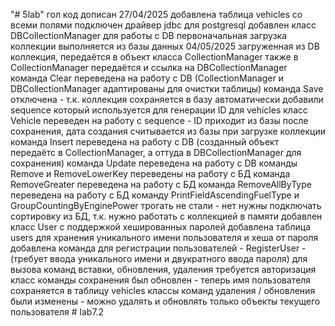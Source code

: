 "# 5lab" 
гол код дописан
27/04/2025
добавлена таблица vehicles со всеми полями
подключен драйвер jdbc для postgresql
добавлен класс DBCollectionManager для работы с DB
первоначальная загрузка коллекции выполняется из базы данных
04/05/2025
загруженная из DB коллекция, передаётся в объект класса CollectionManager
также в CollectionManager передаётся и ссылка на DBСollectionManager
команда Clear переведена на работу с DB (CollectionManager и DBСollectionManager адаптированы для очистки таблицы)
команда Save отключена - т.к. коллекция сохраняется в базу автоматически
добавили sequence который используется для генерации ID для vehicles
класс Vehicle переведен на работу с sequence - ID приходит из базы после сохранения, дата создания считывается из базы при загрузке коллекции
команда Insert переведена на работу с DB (созданный объект передаётс в CollectionManager, а оттуда в DBCollectionManager для сохранения)
команда Update переведена на работу с DB
команды Remove и RemoveLowerKey переведены на работу с БД
команда RemoveGreater переведена на работу с БД
команда RemoveAllByType переведена на работу с БД
команду PrintFieldAscendingFuelType и GroupCountingByEnginePower трогать не стали - нет нужны подключать сортировку из БД, т.к. нужно работать с коллекцией в памяти
добавлен класс User c поддержкой хешированных паролей
добавлена таблица users для хранения уникального имени пользователя и хеша от пароля
добавлена команда для регистрации пользователей - RegisterUser - (требует ввода уникального имени и двукратного ввода пароля)
для вызова команд вставки, обновления, удаления требуется авторизация
класс команды сохранения был обновлен - теперь имя пользователя сохраняется в таблицу vehicles
классы команд удаления / обновления были изменены - можно удалять и обновлять только объекты текущего пользователя
#   l a b 7 . 2  
 